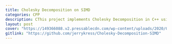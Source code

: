 ```yaml
---
title: Cholesky Decomposition on SIMD
categories: CPP
description: CThis project implements Cholesky Decomposition in C++ using Arm Neon, Intel AVX-256 intrinsics and OpenMP. The purpose is to evaluate the advantage of running the algorithm on SIMD platforms and compare the differences in performance between architectures. (Part of a MSc thesis at University of Glasgow)
layout: post
cover: "https://149366088.v2.pressablecdn.com/wp-content/uploads/2020/02/ncspot-spotify-cli-app.jpg"
gitlink: "https://github.com/jerrykress/Cholesky-Decomposition-SIMD"
---
```

